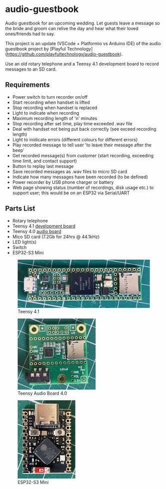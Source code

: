# audio-guestbook
Audio guestbook for an upcoming wedding.  Let guests leave a message so the bride and groom can relive the day and hear what their loved ones/friends had to say. 

This project is an update (VSCode + Platformio vs Arduino IDE) of the audio guestbook project by [Playful Technology] (https://github.com/playfultechnology/audio-guestbook).

Use an old rotary telephone and a Teensy 4.1 development board to record messages to an SD card.

## Requirements
- Power switch to turn recorder on/off
- Start recording when handset is lifted
- Stop recording when handset is replaced
- Light to indicate when recording
- Maximum recording length of 'n' minutes
- Stop recording after set time, play time exceeded .wav file
- Deal with handset not being put back correctly (see exceed recording length)
- Light to inidicate errors (different colours for different errors)
- Play recorded message to tell user 'to leave their message after the beep'
- Get recorded message(s) from customer (start recording, exceeding time limit, and contact support)
- Button to replay last message
- Save recorded messages as .wav files to micro SD card
- Indicate how many messages have been recorded (to be defined)
- Power recorder by USB phone charger or battery
- Web page showing status (number of recordings, disk usage etc.) to support user; this would be on an ESP32 via Serial/UART

## Parts List
- Rotary telephone
- Teensy 4.1 [development board](https://www.pjrc.com/teensy/pinout.html)
- Teensy 4.0 [audio board](https://www.pjrc.com/store/teensy3_audio.html)
- Mico SD card (7.2Gb for 24hrs @ 44.1kHz)
- LED light(s)
- Switch
- ESP32-S3 Mini

<figure>
  <img
  src="./images/teensy4-1.jpeg "
  alt="Teensy 4.1 Development Board">
  <figcaption>Teensy 4.1</figcaption>
</figure>

<figure>
  <img
  src="./images/teensy-audio.jpeg "
  alt="Teensy Audio Board">
  <figcaption>Teensy Audio Board 4.0</figcaption>
</figure>

<figure>
  <img
  src="./images/esp32-s3-mini.jpeg "
  alt="ESP32-S3 Mini Development Board">
  <figcaption>ESP32-S3 Mini</figcaption>
</figure>
